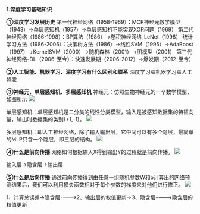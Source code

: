 **1.深度学习基础知识**

**①深度学习发展历史**
第一代神经网络（1958-1969）：MCP神经元数学模型（1943）→单层感知机（1957）→单层感知机不能实现XOR问题（1969）
第二代神经网络（1986-1998）：BP算法（1986）→卷积神经网络-LeNet（1998）
统计学习方法（1986-2006）：决策树方法（1986）→线性SVM（1995）→AdaBoost（1997）→KernelSVM（2000）→随机森林（2001）→图模型（2001）
第三代神经网络-DL（2006-至今）：快速发展期（2006-2012）→爆发期（2012-至今）

**②人工智能、机器学习、深度学习有什么区别和联系**
深度学习∈机器学习∈人工智能

**③神经元、单层感知机、多层感知机**
神经元：仿照生物神经元的一个数学模型，如图所示
![](https://ai-studio-static-online.cdn.bcebos.com/4db2ef09607045d0bdd076bc645a7d8f62bc20c859cf473889eb741d47651f0d)

单层感知机：单层感知机是二分类的线性分类模型，输入是被感知数据集的特征向量，输出时数据集的类别{+1,-1}。
![](https://ai-studio-static-online.cdn.bcebos.com/678f13f299b64a6196d53ce3faf3e77e5b64be3750344c84ab63b6c3dc7d6fdf)

多层感知机：即人工神经网络，除了输入输出层，它中间可以有多个隐层，最简单的MLP只含一个隐层，即三层的结构。
![](https://ai-studio-static-online.cdn.bcebos.com/aab5f2c7c66a425994c57ffc87382b89f88f037cdf464bc69676573d10a455cd)


**④什么是前向传播**
网络如何根据输入X得到输出Y的过程就是前向传播。
![](https://ai-studio-static-online.cdn.bcebos.com/9bc40b72184e41d682665204f6a6681fef22cea46d414543945f8e1795da267c)

输入层→隐含层→输出层

**⑤什么是后向传播**
通过前向传播得到由任意一组随机参数W和b计算出的网络预测结果后，我们可以利用损失函数相对于每个参数的梯度来对他们进行修正。
![](https://ai-studio-static-online.cdn.bcebos.com/f982b77366da468baee9f05e70c769d9f704bc1fa5cc44ca875633a84e16546d)

1、计算总误差→隐含层---->2、输出层的权值更新→3、隐含层---->隐含层的权值更新



```python

```
